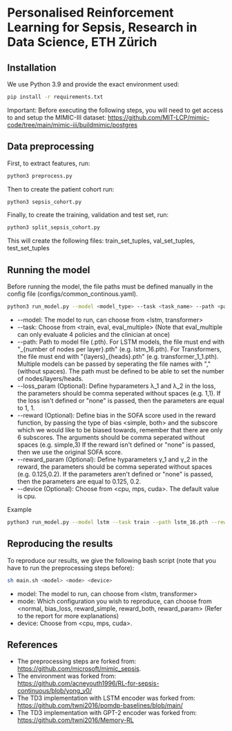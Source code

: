 # Personalised Reinforcement Learning for Sepsis, Research in Data Science, ETH Zürich

## Installation
We use Python 3.9 and provide the exact environment used:

```bash
pip install -r requirements.txt
```

Important: Before executing the following steps, you will need to get access to and setup the MIMIC-III dataset: https://github.com/MIT-LCP/mimic-code/tree/main/mimic-iii/buildmimic/postgres

## Data preprocessing

First, to extract features, run:
```bash
python3 preprocess.py
```
Then to create the patient cohort run:
```bash
python3 sepsis_cohort.py
```

Finally, to create the training, validation and test set, run:
```bash
python3 split_sepsis_cohort.py
```
This will create the following files: train_set_tuples, val_set_tuples, test_set_tuples


## Running the model

Before running the model, the file paths must be defined manually in the config file (configs/common_continous.yaml).

```bash
python3 run_model.py --model <model_type> --task <task_name> --path <path_to_model> --loss_param <loss_hyperparameters> -reward <reward_type> --reward_param <reward_hyperparameters> --device <device>
```
* --model: The model to run, can choose from <lstm, transformer>
* --task: Choose from <train, eval, eval_multiple> (Note that eval_multiple can only evaluate 4 policies and the clinician at once)
* --path: Path to model file (.pth). For LSTM models, the file must end with "\_{number of nodes per layer}.pth" (e.g. lstm_16.pth). For Transformers, the file must end with "{layers}\_{heads}.pth" (e.g. transformer_1_1.pth). Multiple models can be passed by seperating the file names with "," (without spaces). The path must be defined to be able to set the number of nodes/layers/heads.
* --loss_param (Optional):  Define hyparameters λ_1 and λ_2 in the loss, the parameters should be comma seperated without spaces (e.g. 1,1). If the loss isn't defined or "none" is passed, then the parameters are equal to 1, 1.
* --reward (Optional): Define bias in the SOFA score used in the reward function, by passing the type of bias <simple, both> and the subscore which we would like to be biased towards, remember that there are only 6 subscores. The arguments should be comma seperated without spaces (e.g. simple,3) If the reward isn't defined or "none" is passed, then we use the original SOFA score.
* --reward_param (Optional): Define hyparameters γ_1 and γ_2 in the reward, the parameters should be comma seperated without spaces (e.g. 0.125,0.2). If the parameters aren't defined or "none" is passed, then the parameters are equal to 0.125, 0.2.
* --device (Optional): Choose from <cpu, mps, cuda>. The default value is cpu.


Example
```bash
python3 run_model.py --model lstm --task train --path lstm_16.pth --reward both,2 --device cuda
```
## Reproducing the results
To reproduce our results, we give the following bash script (note that you have to run the preprocessing steps before):
```bash
sh main.sh <model> <mode> <device>
```
* model: The model to run, can choose from <lstm, transformer>
* mode: Which configuration you wish to reproduce, can choose from <normal, bias_loss, reward_simple, reward_both, reward_param> (Refer to the report for more explanations)
* device: Choose from <cpu, mps, cuda>.


## References
* The preprocessing steps are forked from: https://github.com/microsoft/mimic_sepsis.
* The environment was forked from: https://github.com/acneyouth1996/RL-for-sepsis-continuous/blob/yong_v0/
* The TD3 implementation with LSTM encoder was forked from: https://github.com/twni2016/pomdp-baselines/blob/main/
* The TD3 implementation with GPT-2 encoder was forked from: https://github.com/twni2016/Memory-RL

